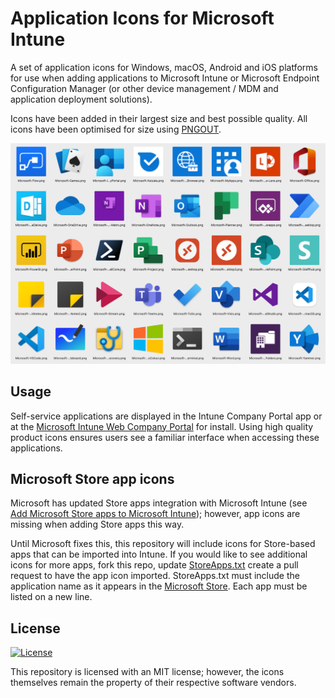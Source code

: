 # Application Icons for Microsoft Intune

A set of application icons for Windows, macOS, Android and iOS platforms for use when adding applications to Microsoft Intune or Microsoft Endpoint Configuration Manager (or other device management / MDM and application deployment solutions).

Icons have been added in their largest size and best possible quality. All icons have been optimised for size using [PNGOUT](http://advsys.net/ken/util/pngout.htm).

![A sample list of available icons](img/icons.png)

## Usage

Self-service applications are displayed in the Intune Company Portal app or at the [Microsoft Intune Web Company Portal](https://portal.manage.microsoft.com/) for install. Using high quality product icons ensures users see a familiar interface when accessing these applications.

## Microsoft Store app icons

Microsoft has updated Store apps integration with Microsoft Intune (see [Add Microsoft Store apps to Microsoft Intune](https://learn.microsoft.com/en-us/mem/intune/apps/store-apps-microsoft)); however, app icons are missing when adding Store apps this way.

Until Microsoft fixes this, this repository will include icons for Store-based apps that can be imported into Intune. If you would like to see additional icons for more apps, fork this repo, update [StoreApps.txt](StoreApps.txt) create a pull request to have the app icon imported. StoreApps.txt must include the application name as it appears in the [Microsoft Store](https://apps.microsoft.com/store/apps). Each app must be listed on a new line.

## License

[![License][license-badge]][license]

This repository is licensed with an MIT license; however, the icons themselves remain the property of their respective software vendors.

[license-badge]: https://img.shields.io/github/license/aaronparker/icons.svg?style=flat-square
[license]: https://github.com/aaronparker/icons/blob/main/LICENSE
